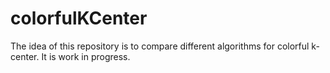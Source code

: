 # colorfulKCenter

The idea of this repository is to compare different algorithms for colorful k-center.
It is work in progress.
